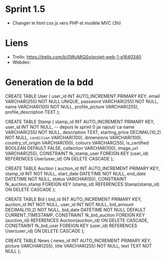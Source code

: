 # Sprint 1.5

- Changer le html css js vers PHP et modèle MVC (3h)

# Liens

- Trello: https://trello.com/b/0WuMiQSv/projet-web-1-e1640340
- Webdev: 

# Generation de la bdd 

CREATE TABLE User (
    user_id INT AUTO_INCREMENT PRIMARY KEY,
    email VARCHAR(255) NOT NULL UNIQUE,
    password VARCHAR(255) NOT NULL,
    name VARCHAR(100) NOT NULL,
    profile_picture VARCHAR(255),
    profile_description TEXT
);

CREATE TABLE Stamp (
    stamp_id INT AUTO_INCREMENT PRIMARY KEY,
    user_id INT NOT NULL,                  -- depuis le sprint 0 jai rajout/ ca
    name VARCHAR(255) NOT NULL,
    description TEXT,
    starting_price DECIMAL(10,2) NOT NULL,
    `condition` VARCHAR(100),
    dimensions VARCHAR(100),
    country_of_origin VARCHAR(100),
    colours VARCHAR(255),
    is_certified BOOLEAN DEFAULT FALSE,
    collection VARCHAR(100),
    image_url VARCHAR(255), 
    CONSTRAINT fk_stamp_user FOREIGN KEY (user_id) REFERENCES User(user_id) ON DELETE CASCADE
);

CREATE TABLE Auction (
    auction_id INT AUTO_INCREMENT PRIMARY KEY,
    stamp_id INT NOT NULL,
    start_date DATETIME NOT NULL,
    end_date DATETIME NOT NULL,
    status VARCHAR(50),
    CONSTRAINT fk_auction_stamp FOREIGN KEY (stamp_id) REFERENCES Stamp(stamp_id) ON DELETE CASCADE
);

CREATE TABLE Bid (
    bid_id INT AUTO_INCREMENT PRIMARY KEY,
    auction_id INT NOT NULL,
    user_id INT NOT NULL,
    bid_amount DECIMAL(10,2) NOT NULL,
    bid_date DATETIME NOT NULL DEFAULT CURRENT_TIMESTAMP,
    CONSTRAINT fk_bid_auction FOREIGN KEY (auction_id) REFERENCES Auction(auction_id) ON DELETE CASCADE,
    CONSTRAINT fk_bid_user FOREIGN KEY (user_id) REFERENCES User(user_id) ON DELETE CASCADE
);

CREATE TABLE News (
    news_id INT AUTO_INCREMENT PRIMARY KEY,
    picture VARCHAR(255),
    title VARCHAR(255) NOT NULL,
    text TEXT NOT NULL
);
